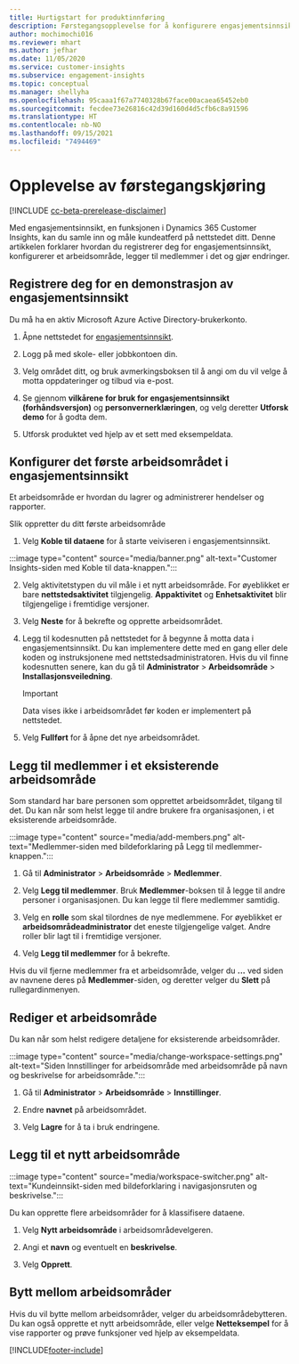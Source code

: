 ```yaml
---
title: Hurtigstart for produktinnføring
description: Førstegangsopplevelse for å konfigurere engasjementsinnsiktfunksjoner.
author: mochimochi016
ms.reviewer: mhart
ms.author: jefhar
ms.date: 11/05/2020
ms.service: customer-insights
ms.subservice: engagement-insights
ms.topic: conceptual
ms.manager: shellyha
ms.openlocfilehash: 95caaa1f67a7740328b67face00acaea65452eb0
ms.sourcegitcommit: fecdee73e26816c42d39d160d4d5cfb6c8a91596
ms.translationtype: HT
ms.contentlocale: nb-NO
ms.lasthandoff: 09/15/2021
ms.locfileid: "7494469"
---
```

# <a name="first-run-experience"></a>Opplevelse av førstegangskjøring

[!INCLUDE [cc-beta-prerelease-disclaimer](includes/cc-beta-prerelease-disclaimer.md)]

Med engasjementsinnsikt, en funksjonen i Dynamics 365 Customer Insights, kan du samle inn og måle kundeatferd på nettstedet ditt. Denne artikkelen forklarer hvordan du registrerer deg for engasjementsinnsikt, konfigurerer et arbeidsområde, legger til medlemmer i det og gjør endringer.

## <a name="sign-up-for-a-demo-of-engagement-insights"></a>Registrere deg for en demonstrasjon av engasjementsinnsikt

Du må ha en aktiv Microsoft Azure Active Directory-brukerkonto. 

1. Åpne nettstedet for [engasjementsinnsikt](https://home.ci.ai.dynamics.com/app/engagement-insights). 

1. Logg på med skole- eller jobbkontoen din.

1. Velg området ditt, og bruk avmerkingsboksen til å angi om du vil velge å motta oppdateringer og tilbud via e-post.

1. Se gjennom **vilkårene for bruk for engasjementsinnsikt (forhåndsversjon)** og **personvernerklæringen**, og velg deretter **Utforsk demo** for å godta dem.

1. Utforsk produktet ved hjelp av et sett med eksempeldata. 

## <a name="set-up-your-first-workspace-in-engagement-insights"></a>Konfigurer det første arbeidsområdet i engasjementsinnsikt

Et arbeidsområde er hvordan du lagrer og administrerer hendelser og rapporter.

Slik oppretter du ditt første arbeidsområde

1. Velg **Koble til dataene** for å starte veiviseren i engasjementsinnsikt. 

:::image type="content" source="media/banner.png" alt-text="Customer Insights-siden med Koble til data-knappen.":::

2. Velg aktivitetstypen du vil måle i et nytt arbeidsområde. For øyeblikket er bare **nettstedsaktivitet** tilgjengelig. **Appaktivitet** og **Enhetsaktivitet** blir tilgjengelige i fremtidige versjoner.

1. Velg **Neste** for å bekrefte og opprette arbeidsområdet.

1. Legg til kodesnutten på nettstedet for å begynne å motta data i engasjementsinnsikt. Du kan implementere dette med en gang eller dele koden og instruksjonene med nettstedsadministratoren. Hvis du vil finne kodesnutten senere, kan du gå til **Administrator** > **Arbeidsområde** > **Installasjonsveiledning**.

   > [!IMPORTANT]
   > Data vises ikke i arbeidsområdet før koden er implementert på nettstedet.

1. Velg **Fullført** for å åpne det nye arbeidsområdet. 

## <a name="add-members-to-an-existing-workspace"></a>Legg til medlemmer i et eksisterende arbeidsområde

Som standard har bare personen som opprettet arbeidsområdet, tilgang til det. Du kan når som helst legge til andre brukere fra organisasjonen, i et eksisterende arbeidsområde.

:::image type="content" source="media/add-members.png" alt-text="Medlemmer-siden med bildeforklaring på Legg til medlemmer-knappen.":::

1. Gå til **Administrator** > **Arbeidsområde** > **Medlemmer**.

2. Velg **Legg til medlemmer**. Bruk **Medlemmer**-boksen til å legge til andre personer i organisasjonen. Du kan legge til flere medlemmer samtidig.

3. Velg en **rolle** som skal tilordnes de nye medlemmene. For øyeblikket er **arbeidsområdeadministrator** det eneste tilgjengelige valget. Andre roller blir lagt til i fremtidige versjoner.

4. Velg **Legg til medlemmer** for å bekrefte.

Hvis du vil fjerne medlemmer fra et arbeidsområde, velger du **...** ved siden av navnene deres på **Medlemmer**-siden, og deretter velger du **Slett** på rullegardinmenyen.

## <a name="edit-a-workspace"></a>Rediger et arbeidsområde

Du kan når som helst redigere detaljene for eksisterende arbeidsområder.

:::image type="content" source="media/change-workspace-settings.png" alt-text="Siden Innstillinger for arbeidsområde med arbeidsområde på navn og beskrivelse for arbeidsområde.":::

1. Gå til **Administrator** > **Arbeidsområde** > **Innstillinger**.

1. Endre **navnet** på arbeidsområdet.

1. Velg **Lagre** for å ta i bruk endringene.

## <a name="add-another-new-workspace"></a>Legg til et nytt arbeidsområde

:::image type="content" source="media/workspace-switcher.png" alt-text="Kundeinnsikt-siden med bildeforklaring i navigasjonsruten og beskrivelse.":::

Du kan opprette flere arbeidsområder for å klassifisere dataene.

1. Velg **Nytt arbeidsområde** i arbeidsområdevelgeren.

1. Angi et **navn** og eventuelt en **beskrivelse**.

1. Velg **Opprett**.

## <a name="switch-between-workspaces"></a>Bytt mellom arbeidsområder

Hvis du vil bytte mellom arbeidsområder, velger du arbeidsområdebytteren. Du kan også opprette et nytt arbeidsområde, eller velge **Netteksempel** for å vise rapporter og prøve funksjoner ved hjelp av eksempeldata. 



[!INCLUDE[footer-include](../includes/footer-banner.md)]